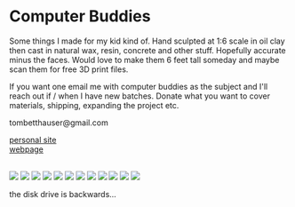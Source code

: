# Computer Buddies
<body>
  <body>
    <section id="intro-section">
      <p>Some things I made for my kid kind of. Hand sculpted at 1:6 scale in oil clay then cast in natural wax, resin, concrete and other stuff. Hopefully accurate minus the faces. Would love to make them 6 feet tall someday and maybe scan them for free 3D print files.</p>
      <p>If you want one email me with computer buddies as the subject and I'll reach out if / when I have new batches. Donate what you want to cover materials, shipping, expanding the project etc.</p>
    <p>
      <!-- <p style="text-decoration: underline;">tombetthauser@gmail.com</p> -->
      <p>tombetthauser@gmail.com</p>
      <a href="http://tombetthauser.com">personal site</a><br>
      <a href="https://tombetthauser.github.io/computerbuddies/">webpage</a>
    </p>
    <br>
    </section>
    <section>
      <img src="./assets/images/34.jpg">
      <img src="./assets/images/33.jpg">
      <img src="./assets/images/32.jpg">
      <img src="./assets/images/BettHauser-6.jpg"> <!-- steve top concrete -->
      <img src="./assets/images/BettHauser-12.jpg"> <!-- steve front resin -->
      <img src="./assets/images/BettHauser-20.jpg"> <!-- don medium angle resin -->
      <img src="./assets/images/35.jpg">
      <!-- don low angle concrete -->
      <!-- don top concrete -->
      <img src="./assets/images/BettHauser-17.jpg"> 
      <img src="./assets/images/BettHauser-10.jpg"> <!-- steve medium angle concrete -->
      <img src="./assets/images/36.jpg">
      <!-- <img src="./assets/images/BettHauser-18.jpg">  -->
      <img src="./assets/images/BettHauser-2.jpg"> <!-- bob top concrete -->
      <!-- bob front resin -->
      <img src="./assets/images/BettHauser-23.jpg"> 
      <p>the disk drive is backwards...</p>
      <!-- <img src="./assets/images/BettHauser-1.jpg"> bob medium angle concrete -->
      <!-- <img src="./assets/images/BettHauser-22.jpg"> bob medium angle resin -->
      <!-- <img src="./assets/images/BettHauser-3.jpg"> -->
      <!-- <img src="./assets/images/BettHauser-21.jpg"> -->
    </section>
  </body>
</body>
</html>
